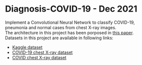 # Diagnosis-COVID-19 - Dec 2021
Implement a Convolutional Neural Network to classify COVID-19, pneumonia and normal cases from chest X-ray images.<br>
The architecture in this project has been porposed in [this paper](https://link.springer.com/article/10.1007/s10489-020-01904-z).<br>
Datasets in this project are available in following links:
* [Kaggle dataset](https://www.kaggle.com/datasets/paultimothymooney/chest-xray-pneumonia/metadata)
* [COVID-19 chest X-ray dataset](https://github.com/agchung/Figure1-COVID-chestxray-dataset)
* [COVID chest X-ray dataset](https://github.com/ieee8023/covid-chestxray-dataset)



